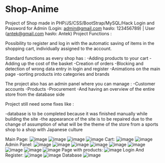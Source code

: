 # Shop-Anime
Project of Shop made in PHP/JS/CSS/BootStrap/MySQL/Hack 
Login and Password for Admin (Login: admin@gmail.com hasło: 123456789) | User (antek@gmail.com hasło: Antek)
Project Functions :

Possibility to register and log in with the automatic saving of items in the shopping cart, individually assigned to the account.

Standard functions as every shop has :
-Adding products to your cart
-Adding up the cost of the basket
-Creation of orders
-Blocking and detection of wrong data entry in login and register
-Animations on the main page
-sorting products into categories and brands

The project also has an admin panel where you can manage :
-Customer accounts
-Products
-Procurement
-And having an overview of the entire store from the database side


Project still need some fixes like : 

-database is to be completed because it was finished manually while building the site
-the appearance of the site is to be repaired due to the change of assumption of what will be the theme of the store from a sports shop to a shop with Japanese culture

Main Page:
![image](https://user-images.githubusercontent.com/41149199/132623221-6f96e721-8ec0-446f-8c82-e69dc9cc2705.png)
![image](https://user-images.githubusercontent.com/41149199/132623272-585a7abe-0d04-4a21-a35b-21d019aafa4b.png)
![image](https://user-images.githubusercontent.com/41149199/132623322-a00c4010-598f-4bdf-a270-1d4edb2bb4a9.png)
![image](https://user-images.githubusercontent.com/41149199/132623390-915621d3-4f41-40bc-9a71-4f0255c76145.png)
Cart:
![image](https://user-images.githubusercontent.com/41149199/132623459-431eedb7-0455-48c1-8640-96f170bd0312.png)
![image](https://user-images.githubusercontent.com/41149199/132623765-4bc489e9-cff7-4bbd-a766-887e4935665b.png)
Admin Panel:
![image](https://user-images.githubusercontent.com/41149199/132623841-16ccabe6-0788-4c91-ae35-6a27b07aad16.png)
![image](https://user-images.githubusercontent.com/41149199/132623886-23e536fd-942c-4d49-a55b-00ae73c1350c.png)
![image](https://user-images.githubusercontent.com/41149199/132623933-0544fb66-acd0-4133-b3ac-42ef7d6f4499.png)
![image](https://user-images.githubusercontent.com/41149199/132624070-70226e21-28b7-45b9-a893-760ce4955bcf.png)
![image](https://user-images.githubusercontent.com/41149199/132624084-876a40ed-1300-47dc-99c7-987888789592.png)
![image](https://user-images.githubusercontent.com/41149199/132624091-bece9c42-d545-4f4e-b7fc-be383d3851b4.png)
![image](https://user-images.githubusercontent.com/41149199/132624115-f1164bc1-c7d6-4098-8549-a526535ce4dc.png)
![image](https://user-images.githubusercontent.com/41149199/132624137-1cf78819-b43e-4b18-b20f-45298ae4b9cd.png)
![image](https://user-images.githubusercontent.com/41149199/132624153-0875340a-58f3-42d5-94d7-50d88b0bb70c.png)
Page with products:
![image](https://user-images.githubusercontent.com/41149199/132624224-9c24525c-bfa0-4429-b12c-72c369c18ab4.png)
Login And Register:
![image](https://user-images.githubusercontent.com/41149199/132624398-31147d57-e550-4340-8a39-827d4688f035.png)
![image](https://user-images.githubusercontent.com/41149199/132624421-b58f3b0b-2524-4ec5-9f22-384a66ad6376.png)
Database
![image](https://user-images.githubusercontent.com/41149199/132624485-94017016-06de-4d5b-bd97-d543a563fbb4.png)
